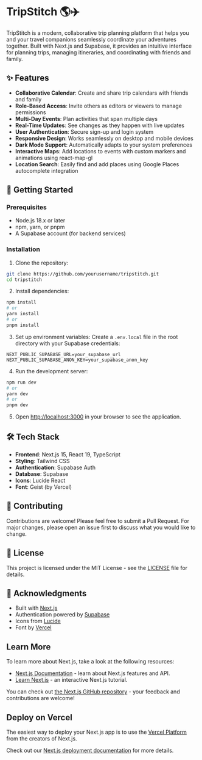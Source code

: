 # TripStitch 🌎✈️

TripStitch is a modern, collaborative trip planning platform that helps you and your travel companions seamlessly coordinate your adventures together. Built with Next.js and Supabase, it provides an intuitive interface for planning trips, managing itineraries, and coordinating with friends and family.

## ✨ Features

- **Collaborative Calendar**: Create and share trip calendars with friends and family
- **Role-Based Access**: Invite others as editors or viewers to manage permissions
- **Multi-Day Events**: Plan activities that span multiple days
- **Real-Time Updates**: See changes as they happen with live updates
- **User Authentication**: Secure sign-up and login system
- **Responsive Design**: Works seamlessly on desktop and mobile devices
- **Dark Mode Support**: Automatically adapts to your system preferences
- **Interactive Maps**: Add locations to events with custom markers and animations using react-map-gl
- **Location Search**: Easily find and add places using Google Places autocomplete integration

## 🚀 Getting Started

### Prerequisites

- Node.js 18.x or later
- npm, yarn, or pnpm
- A Supabase account (for backend services)

### Installation

1. Clone the repository:
```bash
git clone https://github.com/yourusername/tripstitch.git
cd tripstitch
```

2. Install dependencies:
```bash
npm install
# or
yarn install
# or
pnpm install
```

3. Set up environment variables:
Create a `.env.local` file in the root directory with your Supabase credentials:
```env
NEXT_PUBLIC_SUPABASE_URL=your_supabase_url
NEXT_PUBLIC_SUPABASE_ANON_KEY=your_supabase_anon_key
```

4. Run the development server:
```bash
npm run dev
# or
yarn dev
# or
pnpm dev
```

5. Open [http://localhost:3000](http://localhost:3000) in your browser to see the application.

## 🛠️ Tech Stack

- **Frontend**: Next.js 15, React 19, TypeScript
- **Styling**: Tailwind CSS
- **Authentication**: Supabase Auth
- **Database**: Supabase
- **Icons**: Lucide React
- **Font**: Geist (by Vercel)

## 🤝 Contributing

Contributions are welcome! Please feel free to submit a Pull Request. For major changes, please open an issue first to discuss what you would like to change.

## 📝 License

This project is licensed under the MIT License - see the [LICENSE](LICENSE) file for details.

## 🙏 Acknowledgments

- Built with [Next.js](https://nextjs.org)
- Authentication powered by [Supabase](https://supabase.com)
- Icons from [Lucide](https://lucide.dev)
- Font by [Vercel](https://vercel.com/font)

## Learn More

To learn more about Next.js, take a look at the following resources:

- [Next.js Documentation](https://nextjs.org/docs) - learn about Next.js features and API.
- [Learn Next.js](https://nextjs.org/learn) - an interactive Next.js tutorial.

You can check out [the Next.js GitHub repository](https://github.com/vercel/next.js) - your feedback and contributions are welcome!

## Deploy on Vercel

The easiest way to deploy your Next.js app is to use the [Vercel Platform](https://vercel.com/new?utm_medium=default-template&filter=next.js&utm_source=create-next-app&utm_campaign=create-next-app-readme) from the creators of Next.js.

Check out our [Next.js deployment documentation](https://nextjs.org/docs/app/building-your-application/deploying) for more details.
